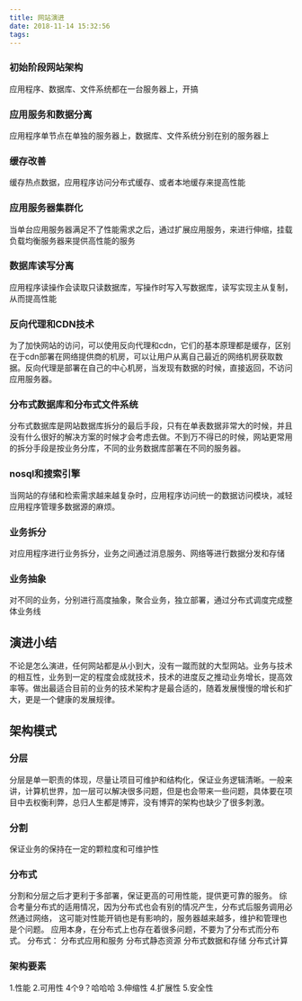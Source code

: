 ```yaml
---
title: 网站演进
date: 2018-11-14 15:32:56
tags:
---
```

### 初始阶段网站架构
应用程序、数据库、文件系统都在一台服务器上，开搞
### 应用服务和数据分离
应用程序单节点在单独的服务器上，数据库、文件系统分别在别的服务器上
### 缓存改善
缓存热点数据，应用程序访问分布式缓存、或者本地缓存来提高性能
### 应用服务器集群化
当单台应用服务器满足不了性能需求之后，通过扩展应用服务，来进行伸缩，挂载负载均衡服务器来提供高性能的服务
### 数据库读写分离
应用程序读操作会读取只读数据库，写操作时写入写数据库，读写实现主从复制，从而提高性能
### 反向代理和CDN技术
为了加快网站的访问，可以使用反向代理和cdn，它们的基本原理都是缓存，区别在于cdn部署在网络提供商的机房，可以让用户从离自己最近的网络机房获取数据。反向代理是部署在自己的中心机房，当发现有数据的时候，直接返回，不访问应用服务器。
### 分布式数据库和分布式文件系统
分布式数据库是网站数据库拆分的最后手段，只有在单表数据非常大的时候，并且没有什么很好的解决方案的时候才会考虑去做。不到万不得已的时候，网站更常用的拆分手段是按业务分库，不同的业务数据库部署在不同的服务器。
### nosql和搜索引擎
当网站的存储和检索需求越来越复杂时，应用程序访问统一的数据访问模块，减轻应用程序管理多数据源的麻烦。
### 业务拆分
对应用程序进行业务拆分，业务之间通过消息服务、网络等进行数据分发和存储
### 业务抽象
对不同的业务，分别进行高度抽象，聚合业务，独立部署，通过分布式调度完成整体业务线
## 演进小结
不论是怎么演进，任何网站都是从小到大，没有一蹴而就的大型网站。业务与技术的相互性，业务到一定的程度会成就技术，技术的进度反之推动业务增长，提高效率等。做出最适合目前的业务的技术架构才是最合适的，随着发展慢慢的增长和扩大，更是一个健康的发展规律。

## 架构模式
### 分层
分层是单一职责的体现，尽量让项目可维护和结构化，保证业务逻辑清晰。一般来讲，计算机世界，加一层可以解决很多问题，但是也会带来一些问题，具体要在项目中去权衡利弊，总归人生都是博弈，没有博弈的架构也缺少了很多刺激。
### 分割
保证业务的保持在一定的颗粒度和可维护性
### 分布式
分割和分层之后才更利于多部署，保证更高的可用性能，提供更可靠的服务。
综合考量分布式的适用情况，因为分布式也会有别的情况产生，分布式后服务调用必然通过网络，
这可能对性能开销也是有影响的，服务器越来越多，维护和管理也是个问题。
应用本身，在分布式上也存在着很多问题，不要为了分布式而分布式。
分布式：
分布式应用和服务
分布式静态资源
分布式数据和存储
分布式计算
### 架构要素
1.性能
2.可用性  4个9？哈哈哈
3.伸缩性
4.扩展性
5.安全性


